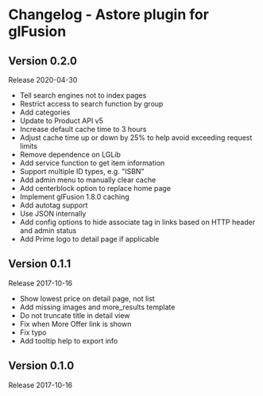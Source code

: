 # Changelog - Astore plugin for glFusion

## Version 0.2.0
Release 2020-04-30
- Tell search engines not to index pages
- Restrict access to search function by group
- Add categories
- Update to Product API v5
- Increase default cache time to 3 hours
- Adjust cache time up or down by 25% to help avoid exceeding request limits
- Remove dependence on LGLib
- Add service function to get item information
- Support multiple ID types, e.g. "ISBN"
- Add admin menu to manually clear cache
- Add centerblock option to replace home page
- Implement glFusion 1.8.0 caching
- Add autotag support
- Use JSON internally
- Add config options to hide associate tag in links based on HTTP header and admin status
- Add Prime logo to detail page if applicable

## Version 0.1.1
Release 2017-10-16
- Show lowest price on detail page, not list
- Add missing images and more_results template
- Do not truncate title in detail view
- Fix when More Offer link is shown
- Fix typo
- Add tooltip help to export info

## Version 0.1.0
Release 2017-10-16
